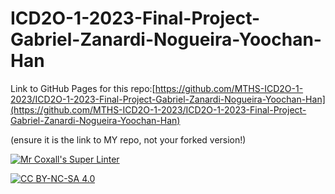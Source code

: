 # ICD2O-1-2023-Final-Project-Gabriel-Zanardi-Nogueira-Yoochan-Han

Link to GitHub Pages for this repo:[https://github.com/MTHS-ICD2O-1-2023/ICD2O-1-2023-Final-Project-Gabriel-Zanardi-Nogueira-Yoochan-Han](https://github.com/MTHS-ICD2O-1-2023/ICD2O-1-2023-Final-Project-Gabriel-Zanardi-Nogueira-Yoochan-Han)

(ensure it is the link to MY repo, not your forked version!)

[![Mr Coxall's Super Linter](https://github.com/<OWNER>/<REPOSITORY>/workflows/Mr%20Coxall's%20Super%20Linter/badge.svg)](https://github.com/<OWNER>/<REPOSITORY>/actions)

[![CC BY-NC-SA 4.0](https://img.shields.io/badge/License-CC%20BY--NC--SA%204.0-blue.svg)](./LICENSE)
